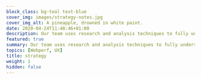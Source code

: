 ```yaml
---
block_class: bg-teal text-blue
cover_img: images/strategy-notes.jpg
cover_img_alt: A pineapple, drowned in white paint.
date: 2020-04-24T11:48:46+01:00
description: Our team uses research and analysis techniques to fully understand what our clients are trying to achieve and why, before delivering high-level strategies and detailed plans of how to get there.
featured: true
summary: Our team uses research and analysis techniques to fully understand what our clients are trying to achieve and why, before delivering high-level strategies and detailed plans of how to get there.
topics: [Webperf, UX]
title: strategy
weight: 1
hidden: false
---
```

